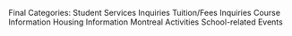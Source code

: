 Final Categories:
Student Services Inquiries
Tuition/Fees Inquiries
Course Information
Housing Information
Montreal Activities 
School-related Events 
